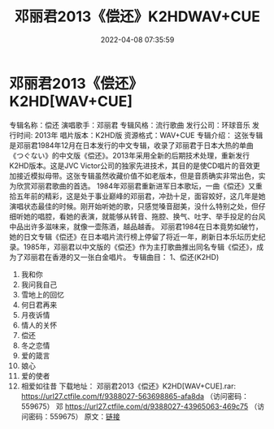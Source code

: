 ﻿---
title: 邓丽君2013《偿还》K2HDWAV+CUE
date: 2022-04-08 07:35:59
categories: WAV车载音乐、镜像
tags: 国语流行
---
# 邓丽君2013《偿还》K2HD[WAV+CUE]

专辑名称：偿还
演唱歌手：邓丽君
专辑风格：流行歌曲
发行公司：环球音乐
发行时间: 2013年
唱片版本：K2HD版
资源格式：WAV+CUE
专辑介绍：
这张专辑是邓丽君1984年12月在日本发行的中文专辑，收录了邓丽君于日本大热的单曲《つぐない》的中文版《偿还》。2013年采用全新的后期技术处理，重新发行K2HD版本。这是JVC
Victor公司的独家先进技术，其目的是使CD唱片的音效更加接近模拟母带。这张专辑虽然收藏价值不如老版本，但是音质确实非常出色，实为欣赏邓丽君歌曲的首选。
1984年邓丽君重新进军日本歌坛，一曲《偿还》又重拾五年前的精彩，这是处于事业巅峰的邓丽君，冲劲十足，面容姣好，这几年是她演唱状态最佳的时候。刚开始听她的歌，只感觉嗓音甜美，没什么特别之处，但仔细听她的唱腔，看她的表演，就能够从转音、拖腔、换气、吐字、举手投足的台风中品出许多滋味来，就像一壶陈酒，越品越香。
邓丽君1984在日本竟势如破竹，她的日文专辑《偿还》在日本唱片流行榜上停留了将近一年，刷新日本乐坛历史纪录。1985年，邓丽君以中文版的《偿还》作为主打歌曲推出同名专辑《偿还》，成为了邓丽君在香港的又一张白金唱片。
专辑曲目：
1、偿还(K2HD)
01. 我和你
02. 我问我自己
03. 雪地上的回忆
04. 何日君再来
05. 月夜诉情
06. 情人的关怀
07. 偿还
08. 冬之恋情
09. 爱的箴言
10. 娘心
11. 爱的使者
12. 相爱如往昔
下载地址：
邓丽君2013《偿还》K2HD[WAV+CUE].rar: https://url27.ctfile.com/f/9388027-563698865-afa8da
（访问密码：559675）
邓
https://url27.ctfile.com/d/9388027-43965063-469c75
（访问密码：559675）
原文：[链接](https://blog.sina.com.cn/s/blog_1647c7e7601030wk8.html)